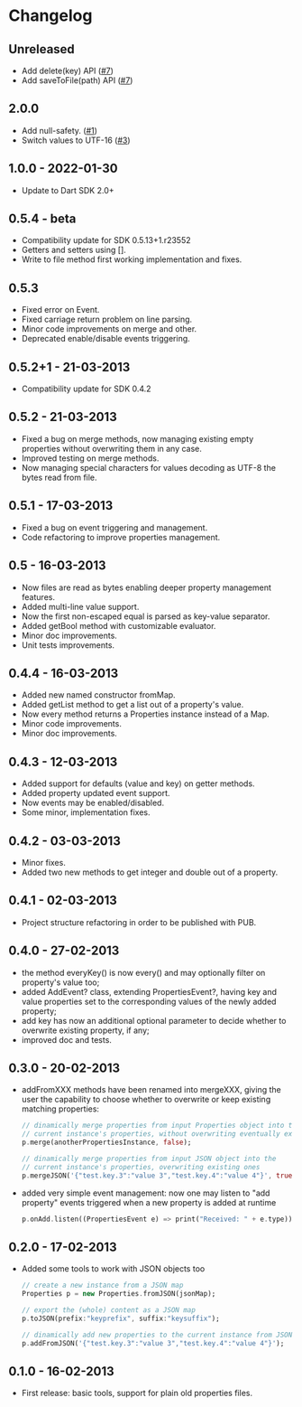 # Changelog

## Unreleased
* Add delete(key) API ([#7](https://github.com/vaind/properties.dart/pull/7))
* Add saveToFile(path) API ([#7](https://github.com/vaind/properties.dart/pull/7))

## 2.0.0

* Add null-safety. ([#1](https://github.com/vaind/properties.dart/pull/1))
* Switch values to UTF-16 ([#3](https://github.com/vaind/properties.dart/pull/3))

## 1.0.0 - 2022-01-30

* Update to Dart SDK 2.0+

## 0.5.4 - beta

* Compatibility update for SDK 0.5.13+1.r23552
* Getters and setters using [].
* Write to file method first working implementation and fixes.

## 0.5.3

* Fixed error on Event.
* Fixed carriage return problem on line parsing.
* Minor code improvements on merge and other.
* Deprecated enable/disable events triggering.

## 0.5.2+1 - 21-03-2013

* Compatibility update for SDK 0.4.2

## 0.5.2 - 21-03-2013

* Fixed a bug on merge methods, now managing existing empty properties without overwriting them in any case.
* Improved testing on merge methods.
* Now managing special characters for values decoding as UTF-8 the bytes read from file.

## 0.5.1 - 17-03-2013

* Fixed a bug on event triggering and management.
* Code refactoring to improve properties management.

## 0.5 - 16-03-2013

* Now files are read as bytes enabling deeper property management features.
* Added multi-line value support.
* Now the first non-escaped equal is parsed as key-value separator.
* Added getBool method with customizable evaluator.
* Minor doc improvements.
* Unit tests improvements.

## 0.4.4 - 16-03-2013

* Added new named constructor fromMap.
* Added getList method to get a list out of a property's value.
* Now every method returns a Properties instance instead of a Map.
* Minor code improvements.
* Minor doc improvements.

## 0.4.3 - 12-03-2013

* Added support for defaults (value and key) on getter methods.
* Added property updated event support.
* Now events may be enabled/disabled.
* Some minor, implementation fixes.

## 0.4.2 - 03-03-2013

* Minor fixes.
* Added two new methods to get integer and double out of a property.

## 0.4.1 - 02-03-2013

* Project structure refactoring in order to be published with PUB.

## 0.4.0 - 27-02-2013

* the method everyKey() is now every() and may optionally filter on property's value too;
* added AddEvent? class, extending PropertiesEvent?, having key and value properties set to the corresponding values of the newly added property;
* add key has now an additional optional parameter to decide whether to overwrite existing property, if any;
* improved doc and tests.

## 0.3.0 - 20-02-2013

* addFromXXX methods have been renamed into mergeXXX, giving the user the capability to choose whether to overwrite or keep existing matching properties:

  ```dart
  // dinamically merge properties from input Properties object into the
  // current instance's properties, without overwriting eventually existing   properties
  p.merge(anotherPropertiesInstance, false);

  // dinamically merge properties from input JSON object into the
  // current instance's properties, overwriting existing ones
  p.mergeJSON('{"test.key.3":"value 3","test.key.4":"value 4"}', true);
  ```

* added very simple event management: now one may listen to "add property" events triggered when a new property is added at runtime

  ```dart
  p.onAdd.listen((PropertiesEvent e) => print("Received: " + e.type));
  ```

## 0.2.0 - 17-02-2013

* Added some tools to work with JSON objects too

   ```dart
   // create a new instance from a JSON map
   Properties p = new Properties.fromJSON(jsonMap);

   // export the (whole) content as a JSON map
   p.toJSON(prefix:"keyprefix", suffix:"keysuffix");

   // dinamically add new properties to the current instance from JSON
   p.addFromJSON('{"test.key.3":"value 3","test.key.4":"value 4"}');
   ```

## 0.1.0 - 16-02-2013

* First release: basic tools, support for plain old properties files.
